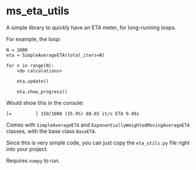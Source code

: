 # ms_eta_utils
 
A simple library to quickly have an ETA meter, for long-running loops.

For example, the loop:
```
N = 1000
eta = SimpleAverageETA(total_iters=N)

for n in range(N):
    <do calculations>

    eta.update()

    eta.show_progress()
```

Would show this in the console:
```commandline
[=         ] 159/1000 (15.9%) 88.65 it/s ETA 9.49s
```

Comes with `SimpleAverageETA` and `ExponentiallyWeightedMovingAverageETA` classes, with the base class `BaseETA`.

Since this is very simple code, you can just copy the `eta_utils.py` file right into your project.

Requires `numpy` to run.